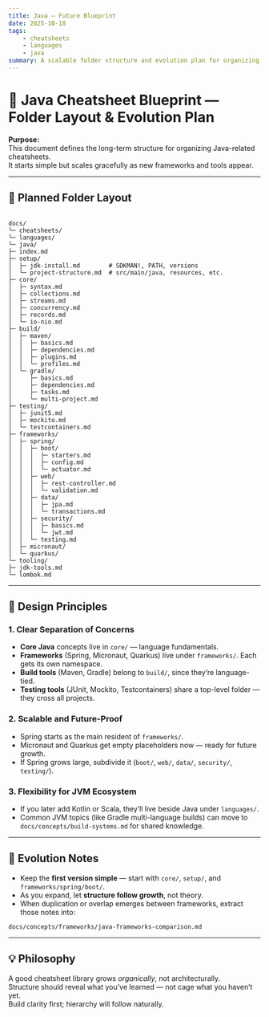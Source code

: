```yaml
---
title: Java — Future Blueprint
date: 2025-10-18
tags: 
    - cheatsheets
    - languages
    - java
summary: A scalable folder structure and evolution plan for organizing Java cheatsheets, accommodating core concepts, build tools, testing frameworks, and popular Java frameworks.
---
```




# 🧭 Java Cheatsheet Blueprint — Folder Layout & Evolution Plan

**Purpose:**  
This document defines the long-term structure for organizing Java-related cheatsheets.  
It starts simple but scales gracefully as new frameworks and tools appear.

---

## 📁 Planned Folder Layout

```

docs/
└─ cheatsheets/
└─ languages/
└─ java/
├─ index.md
├─ setup/
│  ├─ jdk-install.md        # SDKMAN!, PATH, versions
│  └─ project-structure.md  # src/main/java, resources, etc.
├─ core/
│  ├─ syntax.md
│  ├─ collections.md
│  ├─ streams.md
│  ├─ concurrency.md
│  ├─ records.md
│  └─ io-nio.md
├─ build/
│  ├─ maven/
│  │  ├─ basics.md
│  │  ├─ dependencies.md
│  │  ├─ plugins.md
│  │  └─ profiles.md
│  └─ gradle/
│     ├─ basics.md
│     ├─ dependencies.md
│     ├─ tasks.md
│     └─ multi-project.md
├─ testing/
│  ├─ junit5.md
│  ├─ mockito.md
│  └─ testcontainers.md
├─ frameworks/
│  ├─ spring/
│  │  ├─ boot/
│  │  │  ├─ starters.md
│  │  │  ├─ config.md
│  │  │  └─ actuator.md
│  │  ├─ web/
│  │  │  ├─ rest-controller.md
│  │  │  └─ validation.md
│  │  ├─ data/
│  │  │  ├─ jpa.md
│  │  │  └─ transactions.md
│  │  ├─ security/
│  │  │  ├─ basics.md
│  │  │  └─ jwt.md
│  │  └─ testing.md
│  ├─ micronaut/
│  └─ quarkus/
└─ tooling/
├─ jdk-tools.md
└─ lombok.md

```

---

## 🧠 Design Principles

### 1. Clear Separation of Concerns
- **Core Java** concepts live in `core/` — language fundamentals.
- **Frameworks** (Spring, Micronaut, Quarkus) live under `frameworks/`. Each gets its own namespace.
- **Build tools** (Maven, Gradle) belong to `build/`, since they’re language-tied.
- **Testing tools** (JUnit, Mockito, Testcontainers) share a top-level folder — they cross all projects.

### 2. Scalable and Future-Proof
- Spring starts as the main resident of `frameworks/`.
- Micronaut and Quarkus get empty placeholders now — ready for future growth.
- If Spring grows large, subdivide it (`boot/`, `web/`, `data/`, `security/`, `testing/`).

### 3. Flexibility for JVM Ecosystem
- If you later add Kotlin or Scala, they’ll live beside Java under `languages/`.
- Common JVM topics (like Gradle multi-language builds) can move to  
  `docs/concepts/build-systems.md` for shared knowledge.

---

## 🚀 Evolution Notes

- Keep the **first version simple** — start with `core/`, `setup/`, and `frameworks/spring/boot/`.
- As you expand, let **structure follow growth**, not theory.
- When duplication or overlap emerges between frameworks, extract those notes into:

```
docs/concepts/frameworks/java-frameworks-comparison.md
```


---

## 💡 Philosophy

A good cheatsheet library grows *organically*, not architecturally.  
Structure should reveal what you’ve learned — not cage what you haven’t yet.  
Build clarity first; hierarchy will follow naturally.


